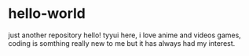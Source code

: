 # hello-world
just another repository 
hello!  tyyui here, i love anime and videos games, coding is somthing really new to me but it has always had my interest.
